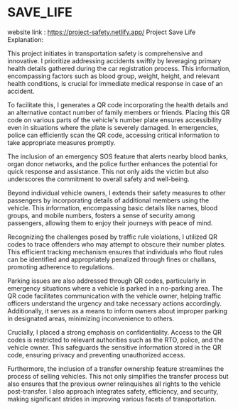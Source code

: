 # SAVE_LIFE
website link : https://project-safety.netlify.app/
Project Save Life
Explanation:

This project initiates in transportation safety is comprehensive and innovative. I prioritize addressing accidents swiftly by leveraging primary health details gathered during the car registration process. This information, encompassing factors such as blood group, weight, height, and relevant health conditions, is crucial for immediate medical response in case of an accident.

To facilitate this, I generates a QR code incorporating the health details and an alternative contact number of family members or friends. Placing this QR code on various parts of the vehicle's number plate ensures accessibility even in situations where the plate is severely damaged. In emergencies, police can efficiently scan the QR code, accessing critical information to take appropriate measures promptly.

The inclusion of an emergency SOS feature that alerts nearby blood banks, organ donor networks, and the police further enhances the potential for quick response and assistance. This not only aids the victim but also underscores the  commitment to overall safety and well-being.

Beyond individual vehicle owners, I extends their safety measures to other passengers by incorporating details of additional members using the vehicle. This information, encompassing basic details like names, blood groups, and mobile numbers, fosters a sense of security among passengers, allowing them to enjoy their journeys with peace of mind.

Recognizing the challenges posed by traffic rule violations, I utilized QR codes to trace offenders who may attempt to obscure their number plates. This efficient tracking mechanism ensures that individuals who flout rules can be identified and appropriately penalized through fines or challans, promoting adherence to regulations.

Parking issues are also addressed through QR codes, particularly in emergency situations where a vehicle is parked in a no-parking area. The QR code facilitates communication with the vehicle owner, helping traffic officers understand the urgency and take necessary actions accordingly. Additionally, it serves as a means to inform owners about improper parking in designated areas, minimizing inconvenience to others.

Crucially, I placed a strong emphasis on confidentiality. Access to the QR codes is restricted to relevant authorities such as the RTO, police, and the vehicle owner. This safeguards the sensitive information stored in the QR code, ensuring privacy and preventing unauthorized access.

Furthermore, the inclusion of a transfer ownership feature streamlines the process of selling vehicles. This not only simplifies the transfer process but also ensures that the previous owner relinquishes all rights to the vehicle post-transfer. I also approach integrates safety, efficiency, and security, making significant strides in improving various facets of transportation.
